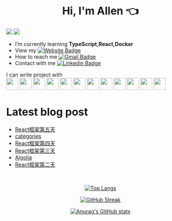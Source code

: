 <h1 align="center">Hi, I'm Allen 👈</h1>
<div>
  <img src="https://img.shields.io/static/v1?label=frontEnd&message=Developer&color=red?style=for-the-badge&logo=appveyor" />
  <img src="https://img.shields.io/static/v1?label=frontEnd&message=taiwan&color=black?style=for-the-badge&logo=appveyor" />
</div>


-  I’m currently learning **TypeScript,React,Docker**
- View my [![Website Badge](https://img.shields.io/badge/-blog-d14836?style=flat-square&logo=HTML5&logoColor=white&link=blog)](https://allenvitepress.zeabur.app/)
- How to reach me [![Gmail Badge](https://img.shields.io/badge/-eepson123@gmail.com-d14836?style=flat-square&logo=Gmail&logoColor=white&link=mailto:eepson123@gmail.com)](mailto:eepson123@gmail.com)
- Contact with me [![Linkedin Badge](https://img.shields.io/badge/-Allen-blue?style=flat-square&logo=Linkedin&logoColor=white&link=https://www.linkedin.com/in/chou-allen-250397207/)](https://www.linkedin.com/in/chou-allen-250397207/)


<div>
  I can write project with </br>
  <img height="32" width="32" src="https://cdn.simpleicons.org/HTML5/#E34F26" />
  <img height="32" width="32" src="https://cdn.simpleicons.org/CSS3/#1572B6" />
  <img height="32" width="32" src="https://cdn.simpleicons.org/JavaScript/#F7DF1E" />
  <img height="32" width="32" src="https://cdn.simpleicons.org/TypeScript/#3178C6" />
  <img height="32" width="32" src="https://cdn.simpleicons.org/Vue.js/#4FC08D" />
  <img height="32" width="32" src="https://cdn.simpleicons.org/Nuxt.js/#00DC82" />
  <img height="32" width="32" src="https://cdn.simpleicons.org/React/#61DAFB" />
  <img height="32" width="32" src="https://cdn.simpleicons.org/Jenkins/#D24939" />
  <img height="32" width="32" src="https://cdn.simpleicons.org/Docker/#2496ED" />
  <img height="32" width="32" src="https://cdn.simpleicons.org/Bootstrap/#7952B3" />
  <img height="32" width="32" src="https://cdn.simpleicons.org/TailwindCSS/#06B6D4" />
  <img height="32" width="32" src="https://cdn.simpleicons.org/Sass/#CC6699" />
</div>

# Latest blog post 
<!-- BLOG-POST-LIST:START -->
- [React框架第五天](https://allenvitepress.zeabur.app/view/posts/react/react-005)
- [categories](https://allenvitepress.zeabur.app/view/categories)
- [React框架第四天](https://allenvitepress.zeabur.app/view/posts/react/react-004)
- [React框架第三天](https://allenvitepress.zeabur.app/view/posts/react/react-003)
- [Algolia](https://allenvitepress.zeabur.app/view/posts/Algolia)
- [React框架第二天](https://allenvitepress.zeabur.app/view/posts/react/react-002)
<!-- BLOG-POST-LIST:END -->

</br>
<div align="center">

[![Top Langs](https://github-readme-stats-sigma-five.vercel.app/api/top-langs/?username=anuraghazra&layout=compact)](https://github.com/anuraghazra/github-readme-stats)

[![GitHub Streak](https://streak-stats.demolab.com?user=eepson123tw&theme=tokyonight_duo&hide_border=true&date_format=M%20j%5B%2C%20Y%5D&mode=weekly)](https://git.io/streak-stats)
  
[![Anurag's GitHub stats](https://github-readme-stats.vercel.app/api?username=eepson123tw&show_icons=true&theme=radical)
](https://github.com/anuraghazra/github-readme-stats)



</div>



